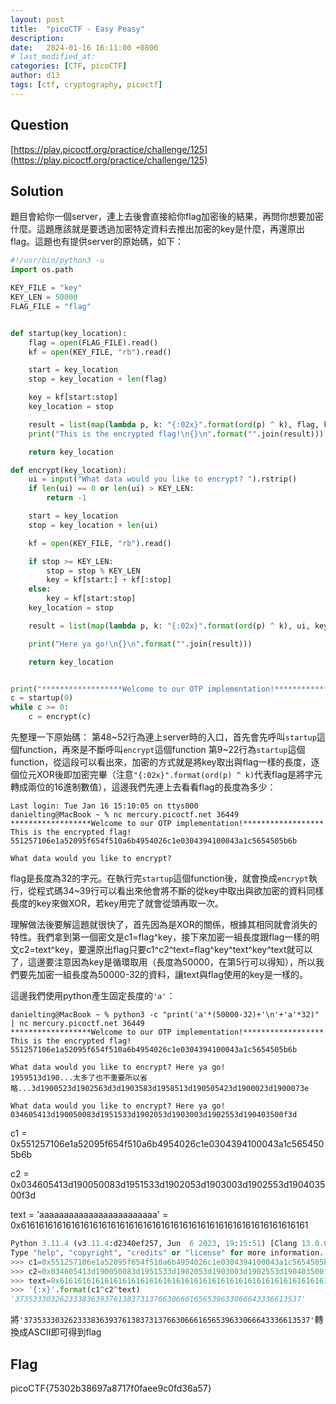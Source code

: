 ```yaml
---
layout: post
title:  "picoCTF - Easy Peasy"
description: 
date:   2024-01-16 16:11:00 +0800
# last_modified_at:
categories: [CTF, picoCTF]
author: d13
tags: [ctf, cryptography, picoctf]
---
```


## Question

[https://play.picoctf.org/practice/challenge/125](https://play.picoctf.org/practice/challenge/125)

## Solution

題目會給你一個server，連上去後會直接給你flag加密後的結果，再問你想要加密什麼。這題應該就是要透過加密特定資料去推出加密的key是什麼，再還原出flag。這題也有提供server的原始碼，如下：

````python
#!/usr/bin/python3 -u
import os.path

KEY_FILE = "key"
KEY_LEN = 50000
FLAG_FILE = "flag"


def startup(key_location):
	flag = open(FLAG_FILE).read()
	kf = open(KEY_FILE, "rb").read()

	start = key_location
	stop = key_location + len(flag)

	key = kf[start:stop]
	key_location = stop

	result = list(map(lambda p, k: "{:02x}".format(ord(p) ^ k), flag, key))
	print("This is the encrypted flag!\n{}\n".format("".join(result)))

	return key_location

def encrypt(key_location):
	ui = input("What data would you like to encrypt? ").rstrip()
	if len(ui) == 0 or len(ui) > KEY_LEN:
		return -1

	start = key_location
	stop = key_location + len(ui)

	kf = open(KEY_FILE, "rb").read()

	if stop >= KEY_LEN:
		stop = stop % KEY_LEN
		key = kf[start:] + kf[:stop]
	else:
		key = kf[start:stop]
	key_location = stop

	result = list(map(lambda p, k: "{:02x}".format(ord(p) ^ k), ui, key))

	print("Here ya go!\n{}\n".format("".join(result)))

	return key_location


print("******************Welcome to our OTP implementation!******************")
c = startup(0)
while c >= 0:
	c = encrypt(c)

````

先整理一下原始碼：
第48~52行為連上server時的入口，首先會先呼叫`startup`這個function，再來是不斷呼叫`encrypt`這個function
第9~22行為`startup`這個function，從這段可以看出來，加密的方式就是將key取出與flag一樣的長度，逐個位元XOR後即加密完畢（注意`"{:02x}".format(ord(p) ^ k)`代表flag是將字元轉成兩位的16進制數值），這邊我們先連上去看看flag的長度為多少：

```shell
Last login: Tue Jan 16 15:10:05 on ttys000
danielting@MacBook ~ % nc mercury.picoctf.net 36449
******************Welcome to our OTP implementation!******************
This is the encrypted flag!
551257106e1a52095f654f510a6b4954026c1e0304394100043a1c5654505b6b

What data would you like to encrypt?
```

flag是長度為32的字元。在執行完`startup`這個function後，就會換成`encrypt`執行，從程式碼34~39行可以看出來他會將不斷的從key中取出與欲加密的資料同樣長度的key來做XOR，若key用完了就會從頭再取一次。

理解做法後要解這題就很快了，首先因為是XOR的關係，根據其相同就會消失的特性。我們拿到第一個密文是c1=flag^key，接下來加密一組長度跟flag一樣的明文c2=text^key，要還原出flag只要c1^c2^text=flag^key^text^key^text就可以了，這邊要注意因為key是循環取用（長度為50000，在第5行可以得知），所以我們要先加密一組長度為50000-32的資料，讓text與flag使用的key是一樣的。

這邊我們使用python產生固定長度的`'a'`：

```shell
danielting@MacBook ~ % python3 -c "print('a'*(50000-32)+'\n'+'a'*32)" | nc mercury.picoctf.net 36449
******************Welcome to our OTP implementation!******************
This is the encrypted flag!
551257106e1a52095f654f510a6b4954026c1e0304394100043a1c5654505b6b

What data would you like to encrypt? Here ya go!
1959513d190...太多了也不重要所以省略...3d1900523d1902563d3d1903583d1958513d190505423d1900023d1900073e

What data would you like to encrypt? Here ya go!
034605413d190050083d1951533d1902053d1903003d1902553d190403500f3d
```

c1 = 0x551257106e1a52095f654f510a6b4954026c1e0304394100043a1c5654505b6b

c2 = 0x034605413d190050083d1951533d1902053d1903003d1902553d190403500f3d

text = 'aaaaaaaaaaaaaaaaaaaaaaaa' = 0x6161616161616161616161616161616161616161616161616161616161616161

```python
Python 3.11.4 (v3.11.4:d2340ef257, Jun  6 2023, 19:15:51) [Clang 13.0.0 (clang-1300.0.29.30)] on darwin
Type "help", "copyright", "credits" or "license" for more information.
>>> c1=0x551257106e1a52095f654f510a6b4954026c1e0304394100043a1c5654505b6b
>>> c2=0x034605413d190050083d1951533d1902053d1903003d1902553d190403500f3d
>>> text=0x6161616161616161616161616161616161616161616161616161616161616161
>>> '{:x}'.format(c1^c2^text)
'3735333032623338363937613837313766306661656539633066643336613537'

```

將`'3735333032623338363937613837313766306661656539633066643336613537'`轉換成ASCII即可得到flag

## Flag

picoCTF{75302b38697a8717f0faee9c0fd36a57}